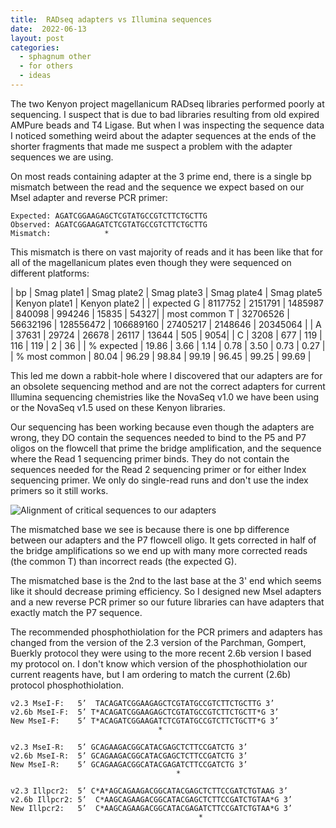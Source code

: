 ```yaml
---
title:  RADseq adapters vs Illumina sequences
date:  2022-06-13
layout: post
categories:
  - sphagnum other
  - for others
  - ideas
---
```

The two Kenyon project magellanicum RADseq libraries performed poorly at sequencing. I suspect that is due to bad libraries resulting from old expired AMPure beads and T4 Ligase. But when I was inspecting the sequence data I noticed something weird about the adapter sequences at the ends of the shorter fragments that made me suspect a problem with the adapter sequences we are using.

On most reads containing adapter at the 3 prime end, there is a single bp mismatch between the read and the sequence we expect based on our MseI adapter and reverse PCR primer:

```
Expected: AGATCGGAAGAGCTCGTATGCCGTCTTCTGCTTG
Observed: AGATCGGAAGATCTCGTATGCCGTCTTCTGCTTG
Mismatch:            *
```

This mismatch is there on vast majority of reads and it has been like that for all of the magellanicum plates even though they were sequenced on different platforms:

|   bp   | Smag plate1 | Smag plate2 | Smag plate3 | Smag plate4 | Smag plate5 | Kenyon plate1 | Kenyon plate2 |
| expected G | 8117752 | 2151791 | 1485987 | 840098 | 994246 | 15835 | 54327|
| most common T | 32706526 | 56632196 | 128556472 | 106689160 | 27405217 | 2148646 | 20345064 |
|   A   | 37631 | 29724 | 26678 | 26117 | 13644 | 505 | 9054|
|   C   | 3208 | 677 | 119 | 116 | 119 |   2   |   36   |
| % expected | 19.86 | 3.66 | 1.14 | 0.78 | 3.50 | 0.73 | 0.27 |
| % most common | 80.04 | 96.29 | 98.84 | 99.19 | 96.45 | 99.25 | 99.69 |

This led me down a rabbit-hole where I discovered that our adapters are for an obsolete sequencing method and are not the correct adapters for current Illumina sequencing chemistries like the NovaSeq v1.0 we have been using or the NovaSeq v1.5 used on these Kenyon libraries.

Our sequencing has been working because even though the adapters are wrong, they DO contain the sequences needed to bind to the P5 and P7 oligos on the flowcell that prime the bridge amplification, and the sequence where the Read 1 sequencing primer binds. They do not contain the sequences needed for the Read 2 sequencing primer or for either Index sequencing primer. We only do single-read runs and don't use the index primers so it still works.

![Alignment of critical sequences to our adapters][image1]

The mismatched base we see is because there is one bp difference between our adapters and the P7 flowcell oligo. It gets corrected in half of the bridge amplifications so we end up with many more corrected reads (the common T) than incorrect reads (the expected G).

The mismatched base is the 2nd to the last base at the 3' end which seems like it should decrease priming efficiency. So I designed new MseI adapters and a new reverse PCR primer so our future libraries can have adapters that exactly match the P7 sequence.

The recommended phosphothiolation for the PCR primers and adapters has changed from the version of the 2.3 version of the Parchman, Gompert, Buerkly protocol they were using to the more recent 2.6b version I based my protocol on. I don't know which version of the phosphothiolation our current reagents have, but I am ordering to match the current (2.6b) protocol phosphothiolation.

```
v2.3 MseI-F:   5’  TACAGATCGGAAGAGCTCGTATGCCGTCTTCTGCTTG 3’
v2.6b MseI-F:  5’ T*ACAGATCGGAAGAGCTCGTATGCCGTCTTCTGCTT*G 3’
New MseI-F:    5’ T*ACAGATCGGAAGATCTCGTATGCCGTCTTCTGCTT*G 3’
                                 *

v2.3 MseI-R:   5’ GCAGAAGACGGCATACGAGCTCTTCCGATCTG 3’
v2.6b MseI-R:  5’ GCAGAAGACGGCATACGAGCTCTTCCGATCTG 3’
New MseI-R:    5’ GCAGAAGACGGCATACGAGATCTTCCGATCTG 3’
                                     *

v2.3 Illpcr2:  5’ C*A*AGCAGAAGACGGCATACGAGCTCTTCCGATCTGTAAG 3’
v2.6b Illpcr2: 5’  C*AAGCAGAAGACGGCATACGAGCTCTTCCGATCTGTAA*G 3’
New Illpcr2:   5’  C*AAGCAGAAGACGGCATACGAGATCTTCCGATCTGTAA*G 3’
                                          *
```

[image1]: {{site.image_path}}Illumina_critical_sequences_aligned_to_our_adapters.png
